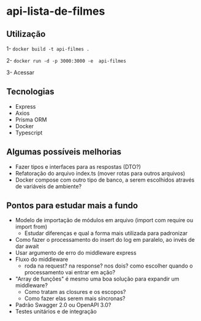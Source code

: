 # api-lista-de-filmes

## Utilização
1- `docker build -t api-filmes .`

2- `docker run -d -p 3000:3000 -e  api-filmes`

3- Acessar  


## Tecnologias
- Express
- Axios
- Prisma ORM
- Docker
- Typescript

## Algumas possíveis melhorias
- Fazer tipos e interfaces para as respostas (DTO?)
- Refatoração do arquivo index.ts (mover rotas para outros arquivos)
- Docker compose com outro tipo de banco, a serem escolhidos através de variáveis de ambiente?

## Pontos para estudar mais a fundo
- Modelo de importação de módulos em arquivo (import com require ou import from)
    - Estudar diferenças e qual a forma mais utilizada para padronizar
- Como fazer o processamento do insert do log em paralelo, ao invés de dar await
- Usar argumento de erro do middleware express
- Fluxo do middleware
    - roda na request? na response? nos dois? como escolher quando o processamento vai entrar em ação?
- "Array de funções" é mesmo uma boa solução para expandir um middleware?
    - Como tratam as closures e os escopos? 
    - Como fazer elas serem mais síncronas?
- Padrão Swagger 2.0 ou OpenAPI 3.0?
- Testes unitários e de integração